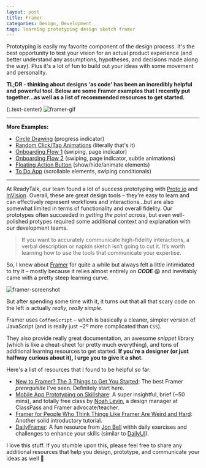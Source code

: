 ```yaml
---
layout: post
title: Framer
categories: Design, Development
tags: learning prototyping design sketch framer
---
```

Prototyping is easily my favorite component of the design process. It's the best opportunity to test your vision for an actual product experience (and better understand any assumptions, hypotheses, and decisions made along the way). Plus it's a lot of fun to build out your ideas with some movement and personality.

**TL;DR - thinking about designs 'as code' has been an incredibly helpful and powerful tool. Below are some Framer examples that I recently put together...as well as a list of recommended resources to get started.**

{:.text-center}
![framer-gif](https://cloud.githubusercontent.com/assets/178044/24365532/7b915fba-12d3-11e7-8431-42a0c1bccefb.gif)

---
**More Examples:**

- [Circle Drawing](https://framer.cloud/PzvdM/) (progress indicator)
- [Random Click/Tap Animations](https://framer.cloud/uBiLd/) (literally that's it)
- [Onboarding Flow 1](https://framer.cloud/YVcis/) (swiping, page indicator)
- [Onboarding Flow 2](https://framer.cloud/vmKSk/) (swiping, page indicator, subtle animations)
- [Floating Action Button](https://framer.cloud/zFQkt/) (show/hide/animate elements)
- [To Do App](https://framer.cloud/mHvdP/) (scrollable elements, swiping conditionals)

---

At ReadyTalk, our team found a lot of success prototyping with [Proto.io](http://proto.io) and [InVision](http://invisionapp.com). Overall, these are great design tools – they're easy to learn and can effectively represent workflows and interactions...but are also somewhat limited in terms of functionality and overall fidelity. Our prototypes often succeeded in _getting the point across_, but even well-polished protypes required some additional context and explanation with our development teams.

> If you want to accurately communicate high-fidelity interactions, a verbal description or napkin sketch isn’t going to cut it. It’s worth learning how to use the tools that communicate your expertise.

So, I knew about [Framer](http://framer.com) for quite a while but always felt a little intimidated to try it – mostly because it relies almost entirely on ***CODE*** :scream: and inevitably came with a pretty steep learning curve.

![framer-screenshot](https://cloud.githubusercontent.com/assets/178044/24334276/d9748184-1224-11e7-85e0-1e88b200a376.png)

But after spending some time with it, it turns out that all that scary code on the left is actually _really, really simple_.

Framer uses `CoffeeScript` – which is basically a cleaner, simpler version of JavaScript (and is really just ~2º more complicated than `CSS`). 

They also provide really great documentation, an awesome _snippet_ library (which is like a cheat-sheet for pretty much everything), and tons of additional learning resources to get started. **If you're a designer (or just halfway curious about it), I urge you to give it a shot.**

Here's a list of resources that I found to be helpful so far:

- [New to Framer? The 3 Things to Get You Started](https://blog.framer.com/new-to-framer-just-3-things-to-get-you-started-47397f27c71e#.3x7mt2ly3): The best Framer _prerequisite_ I've seen. Definitely start here.
- [Mobile App Prototyping on Skillshare](https://www.skillshare.com/classes/Mobile-App-Prototyping-Designing-Custom-Interactions/382444545/): A super insightful, brief (~50 mins), and totally free class by [Noah Levin](http://nlevin.dribbble.com/), a design manager at ClassPass and Framer advocate/teacher.
- [Framer for People Who Think Things Like Framer Are Weird and Hard](https://blog.framer.com/framer-js-for-people-who-think-things-like-framer-js-are-weird-and-hard-add2068c8114#.szvqi7cp2): Another solid introductory tutorial.
- [DailyFramer](http://dailyframer.com): A fun resource from [Jon Bell](http://jonbell.co) withh daily exercises and challenges to enhance your skills (similar to [DailyUI](http://dailiyui.co)).

I love this stuff. If you stumble upon this, please feel free to share any additional resources that help you design, prototype, and communicate your ideas as well :beers:
